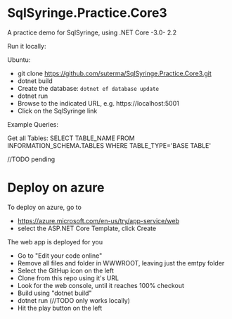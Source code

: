 # SqlSyringe.Practice.Core3
A practice demo for SqlSyringe, using .NET Core -3.0-  2.2

Run it locally:

Ubuntu:

- git clone https://github.com/suterma/SqlSyringe.Practice.Core3.git
- dotnet build
- Create the database: `dotnet ef database update` 
- dotnet run
- Browse to the indicated URL, e.g. https://localhost:5001
- Click on the SqlSyringe link



Example Queries:

Get all Tables:
SELECT TABLE_NAME FROM INFORMATION_SCHEMA.TABLES WHERE TABLE_TYPE='BASE TABLE'

//TODO pending
# Deploy on azure

To deploy on azure, go to 
 - https://azure.microsoft.com/en-us/try/app-service/web
 - select the ASP.NET Core Template, click Create

The web app is deployed for you

 - Go to "Edit your code online"
 - Remove all files and folder in WWWROOT, leaving just the emtpy folder
 - Select the GitHup icon on the left
 - Clone from this repo using it's URL
 - Look for the web console, until it reaches 100% checkout
 - Build using "dotnet build"
 - dotnet run (//TODO only works locally)
 - Hit the play button on the left


